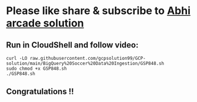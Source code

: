 # Please like share & subscribe to [Abhi arcade solution](http://www.youtube.com/@Abhi_Arcade_Solution)

## Run in CloudShell and follow video:

```
curl -LO raw.githubusercontent.com/gcpsolution99/GCP-solution/main/BigQuery%20Soccer%20Data%20Ingestion/GSP848.sh
sudo chmod +x GSP848.sh
./GSP848.sh
```

## Congratulations !!
